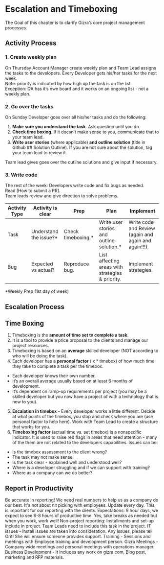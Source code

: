 # Escalation and Timeboxing


The Goal of this chapter is to clarify Gizra’s core project management processes.


## Activity Process


### 1. Create weekly plan

On Thursday Account Manager create weekly plan and Team Lead assigns the tasks to the developers. Every Developer gets his/her tasks for the next week.  
Note: priority is indicated by how high up the task is on the list.  
Exception: QA has it’s own board and it works on an ongoing list - not a weekly plan.


### 2. Go over the tasks

On Sunday Developer goes over all his/her tasks and do the following:
1. **Make sure you understand the task**. Ask question until you do.
2. **Check time boxing**. If it doesn’t make sense to you, communicate that to your team lead. 
3. **Write user stories** (where applicable) **and outline solution** (title in Github ## Solution Outline). If you are not sure about the solution, tag your team lead to review it.

Team lead gives goes over the outline solutions and give input if necessary.

### 3. Write code

The rest of the week:
Developers write code and fix bugs as needed.  
Read [How to submit a PR].  
Team leads review and give direction to solve problems.


| Activity Type | Activity is clear | Prep | Plan | Implement |
| -- | -- | -- | -- | -- |
| Task | Understand the issue?* | Check timeboxing.* | Write user stories and outline solution.* | Write code and Review (again and again and again!!!). |
| Bug | Expected vs actual? | Reproduce bug. | List affecting areas with strategies & priority. | Implement strategies. |

*Weekly Prep (1st day of week)


## Escalation Process



## Time Boxing

1. Timeboxing is the **amount of time set to complete a task**.
2. It is a tool to provide a price proposal to the clients and manage our project resources.
3. Timeboxing is based on an **average** skilled developer (NOT according to who will be doing the task).
4. Each developer has a **personal factor** ( x * timebox) of how much time they take to complete a task per the timebox.
  * Each developer knows their own number.
  * It’s an overall average usually based on at least 6 months of development. 
  * It’s dependent on ramp-up requirements per project (you may be a skilled developer but you now have a project of with a technology that is new to you).

5. **Escalation in timebox** - Every developer works a little different.  Decide at what points of the timebox, you stop and check where you are (use personal factor to help here). Work with Team Lead to create a structure that works for you.
6. **Timeboxing factor** (actual time vs. set timebox) is a nonspecific indicator. It is used to raise red flags in areas that need attention - many of the them are not related to the developers capabilities. Issues can be:
  * Is the timebox assessment to the client wrong?
  * The task may not make sense.
  * Is the task clear - explained well and understood well?
  * Where is a developer struggling and if we can support with training?
  * Where as a company can we do better?


## Report in Productivity

Be accurate in reporting! We need real numbers to help us as a company do our best. It's not about nit picking with employees.
Update every day. This is important for our reporting with the clients.
Expectations: 9 hour days, we expect to see 6-8 hours of productive time. Yes, take breaks as needed but when you work, work well!
Non-project reporting:
Installments and set-up include in project. Team Leads need to include this task in the project.
IT issues - Install issues are taken into consideration.  Any issues, please tell Orit! She will ensure someone provides support.
Training - Sessions and meetings with Employee training and development person.
Gizra Meetings - Company wide meetings and personal meetings with operations manager.
Business Development -  It includes any work on gizra.com, Blog post, marketing and RFP materials.








